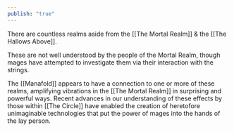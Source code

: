 ```yaml
---
publish: "true"
---
```


There are countless realms aside from the [[The Mortal Realm]] & the [[The Hallows Above]].

These are not well understood by the people of the Mortal Realm, though mages have attempted to investigate them via their interaction with the strings.

The [[Manafold]] appears to have a connection to one or more of these realms, amplifying vibrations in the [[The Mortal Realm]] in surprising and powerful ways. Recent advances in our understanding of these effects by those within [[The Circle]] have enabled the creation of heretofore unimaginable technologies that put the power of mages into the hands of the lay person.
